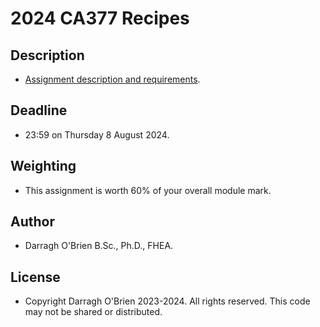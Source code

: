 # 2024 CA377 Recipes

## Description

- [Assignment description and requirements](https://ca377.computing.dcu.ie/html/week13/01_resit.html).

## Deadline

- 23:59 on Thursday 8 August 2024.

## Weighting

- This assignment is worth 60% of your overall module mark.

## Author
- Darragh O'Brien B.Sc., Ph.D., FHEA.

## License
- Copyright Darragh O'Brien 2023-2024. All rights reserved. This code may not be shared or distributed.
